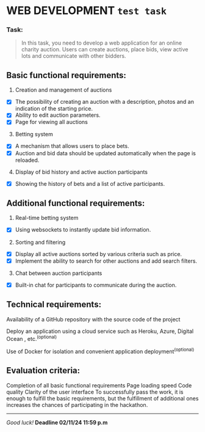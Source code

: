 # WEB DEVELOPMENT `test task`

### Task:
>In this task, you need to develop a web application for an online charity auction.
Users can create auctions, place bids, view active lots and communicate with other
bidders.

## Basic functional requirements:
1. Creation and management of auctions
- [x] The possibility of creating an auction with a description, photos and an indication of the starting price.
- [x] Ability to edit auction parameters.
- [x] Page for viewing all auctions
3. Betting system
- [x] A mechanism that allows users to place bets.
- [x] Auction and bid data should be updated automatically when the page is reloaded.
4. Display of bid history and active auction participants
 - [x] Showing the history of bets and a list of active participants.
## Additional functional requirements:
1. Real-time betting system
- [x] Using websockets to instantly update bid information.
2. Sorting and filtering
- [x] Display all active auctions sorted by various criteria such as price.
- [x] Implement the ability to search for other auctions and add search filters.
3. Chat between auction participants
- [x] Built-in chat for participants to communicate during the auction.
## Technical requirements:
Availability of a GitHub repository with the source code of the project

Deploy an application using a cloud service such as Heroku, Azure, Digital Ocean , etc.<sup>(optional)</sup>

Use of Docker for isolation and convenient application deployment<sup>(optional)</sup>
## Evaluation criteria:
Completion of all basic functional requirements
Page loading speed
Code quality
Clarity of the user interface
To successfully pass the work, it is enough to fulfill the basic requirements, but the fulfillment of additional ones increases the chances
of participating in the hackathon.

---
*Good luck!*
**Deadline 02/11/24 11:59 p.m**
